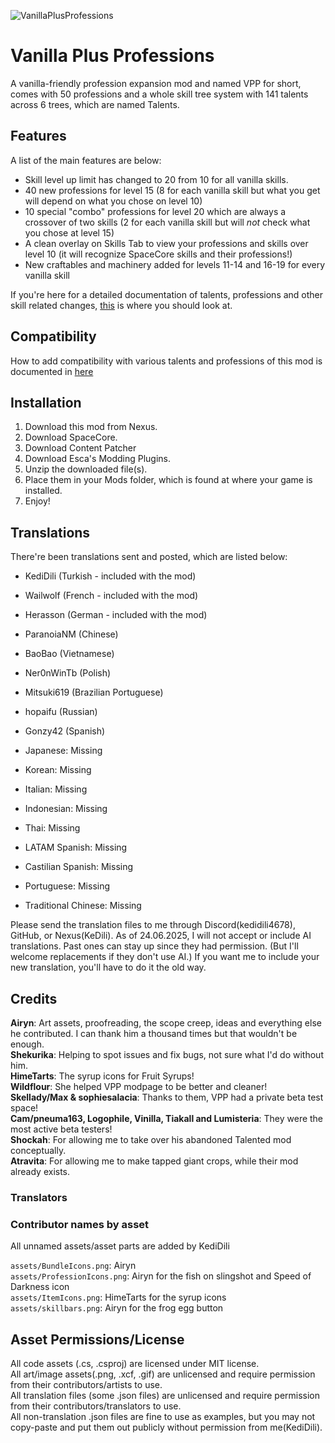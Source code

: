 ![VanillaPlusProfessions](https://github.com/user-attachments/assets/83117448-8b91-4955-8e08-5bca3e727c8a)

# Vanilla Plus Professions
A vanilla-friendly profession expansion mod and named VPP for short, comes with 50 professions and a whole skill tree system with 141 talents across 6 trees, which are named Talents.

## Features
A list of the main features are below:

- Skill level up limit has changed to 20 from 10 for all vanilla skills.
- 40 new professions for level 15 (8 for each vanilla skill but what you get will depend on what you chose on level 10)
- 10 special "combo" professions for level 20 which are always a crossover of two skills (2 for each vanilla skill but will *not* check what you chose at level 15)
- A clean overlay on Skills Tab to view your professions and skills over level 10 (it will recognize SpaceCore skills and their professions!)
- New craftables and machinery added for levels 11-14 and 16-19 for every vanilla skill

If you're here for a detailed documentation of talents, professions and other skill related changes, [this](https://github.com/KediDili/VanillaPlusProfessions/blob/main/features.md) is where you should look at.

## Compatibility
How to add compatibility with various talents and professions of this mod is documented in [here](https://github.com/KediDili/VanillaPlusProfessions/blob/main/compatibility.md)

## Installation
1) Download this mod from Nexus.
2) Download SpaceCore.
3) Download Content Patcher
4) Download Esca's Modding Plugins.
5) Unzip the downloaded file(s).
6) Place them in your Mods folder, which is found at where your game is installed.
7) Enjoy!

## Translations
There're been translations sent and posted, which are listed below:
- KediDili (Turkish - included with the mod)
- Wailwolf (French - included with the mod)
- Herasson (German - included with the mod)
- ParanoiaNM (Chinese﻿)
- BaoBao (Vietnamese﻿)
- Ner0nWinTb (Polish﻿)
- Mitsuki619 (Brazilian Portuguese﻿)
- hopaifu (Russian﻿)
- Gonzy42 (Spanish﻿)

- Japanese: Missing
- Korean: Missing
- Italian: Missing
- Indonesian: Missing
- Thai: Missing
- LATAM Spanish: Missing
- Castilian Spanish: Missing
- Portuguese: Missing
- Traditional Chinese: Missing

Please send the translation files to me through Discord(kedidili4678), GitHub, or Nexus(KeDili).
As of 24.06.2025, I will not accept or include AI translations. Past ones can stay up since they had permission. (But I'll welcome replacements if they don't use AI.)
If you want me to include your new translation, you'll have to do it the old way.

## Credits
**Airyn**: Art assets, proofreading, the scope creep, ideas and everything else he contributed. I can thank him a thousand times but that wouldn't be enough.
<br/>**Shekurika**: Helping to spot issues and fix bugs, not sure what I'd do without him.
<br/>**HimeTarts**: The syrup icons for Fruit Syrups!
<br/>**Wildflour**: She helped VPP modpage to be better and cleaner!
<br/>**Skellady/Max & sophiesalacia**: Thanks to them, VPP had a private beta test space!
<br/>**Cam/pneuma163, Logophile, Vinilla, Tiakall and Lumisteria**: They were the most active beta testers!
<br/>**Shockah**: For allowing me to take over his abandoned Talented mod conceptually.
<br/>**Atravita**: For allowing me to make tapped giant crops, while their mod already exists.

### Translators

### Contributor names by asset
All unnamed assets/asset parts are added by KediDili

``assets/BundleIcons.png``: Airyn
<br/>``assets/ProfessionIcons.png``: Airyn for the fish on slingshot and Speed of Darkness icon
<br/>``assets/ItemIcons.png``: HimeTarts for the syrup icons
<br/>``assets/skillbars.png``: Airyn for the frog egg button

## Asset Permissions/License
All code assets (.cs, .csproj) are licensed under MIT license.
<br/>All art/image assets(.png, .xcf, .gif) are unlicensed and require permission from their contributors/artists to use.
<br/>All translation files (some .json files) are unlicensed and require permission from their contributors/translators to use.
<br/>All non-translation .json files are fine to use as examples, but you may not copy-paste and put them out publicly without permission from me(KediDili).










